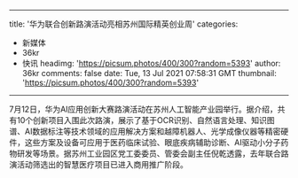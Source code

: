 
---
title: '华为联合创新路演活动亮相苏州国际精英创业周'
categories: 
 - 新媒体
 - 36kr
 - 快讯
headimg: 'https://picsum.photos/400/300?random=5393'
author: 36kr
comments: false
date: Tue, 13 Jul 2021 07:58:31 GMT
thumbnail: 'https://picsum.photos/400/300?random=5393'
---

<div>   
7月12日，华为AI应用创新大赛路演活动在苏州人工智能产业园举行。据介绍，共有10个创新项目入围此次路演，展示了基于OCR识别、自然语言处理、知识图谱、AI数据标注等技术领域的应用解决方案和越障机器人、光学成像仪器等精密硬件，这些方案及设备可应用于医药临床试验、眼底疾病辅助诊断、AI驱动小分子药物研发等场景。据苏州工业园区党工委委员、管委会副主任倪乾透露，去年联合路演活动筛选出的智慧医疗项目已进入商用推广阶段。  
</div>
            